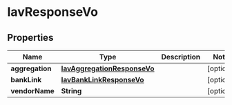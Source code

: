
# IavResponseVo

## Properties
Name | Type | Description | Notes
------------ | ------------- | ------------- | -------------
**aggregation** | [**IavAggregationResponseVo**](IavAggregationResponseVo.md) |  |  [optional]
**bankLink** | [**IavBankLinkResponseVo**](IavBankLinkResponseVo.md) |  |  [optional]
**vendorName** | **String** |  |  [optional]



